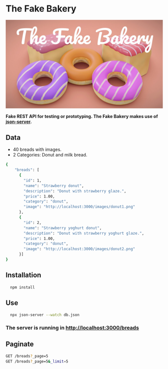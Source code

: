# The Fake Bakery
<img src="https://github.com/arieldev2/TheFakeBakery/blob/main/thefakebakery.jpg" />

<strong>Fake REST API for testing or prototyping. The Fake Bakery makes use of <a href="https://github.com/typicode/json-server">json-server</a>.</strong>

<h2>Data</h2>
<ul>
  <li>40 breads with images.</li>
  <li>2 Categories: Donut and milk bread.</li>
</ul> 

```bash
{
    "breads": [
      {
        "id": 1,
        "name": "Strawberry donut",
        "description": "Donut with strawberry glaze.",
        "price": 1.00,
        "category": "donut",
        "image": "http://localhost:3000/images/donut1.png"
      },
      {
        "id": 2,
        "name": "Strawberry yoghurt donut",
        "description": "Donut with strawberry yoghurt glaze.",
        "price": 1.00,
        "category": "donut",
        "image": "http://localhost:3000/images/donut2.png"
      }]
}
```

<h2>Installation</h2>

```bash
  npm install
```
<h2>Use</h2>

```bash
  npx json-server --watch db.json
```

<h3>The server is running in <a href="http://localhost:3000/breads">http://localhost:3000/breads</a></h3>

<h2>Paginate</h2>

```bash
GET /breads?_page=5
GET /breads?_page=5&_limit=5
```




